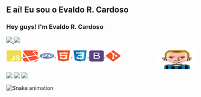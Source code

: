 ## E aí! Eu sou o Evaldo R. Cardoso
### Hey guys! I'm Evaldo R. Cardoso
 <div>
  <a href="https://github.com/evaldorcardoso">
  <img height="180em" src="https://github-readme-stats.vercel.app/api?username=evaldorcardoso&show_icons=true&theme=dark&include_all_commits=true&count_private=true"/>
  <img height="180em" src="https://github-readme-stats.vercel.app/api/top-langs/?username=evaldorcardoso&layout=compact&langs_count=16&theme=dark"/>
<div>
<div style="display: inline_block"><br>
  <img align="center" alt="evaldorcardoso-Js" height="30" width="40" src="https://raw.githubusercontent.com/devicons/devicon/master/icons/javascript/javascript-plain.svg">
  <img align="center" alt="evaldorcardoso-Laravel" height="30" width="40" src="https://raw.githubusercontent.com/devicons/devicon/master/icons/laravel/laravel-plain.svg">
  <img align="center" alt="evaldorcardoso-php" height="30" width="40" src="https://raw.githubusercontent.com/devicons/devicon/master/icons/php/php-plain.svg">
  <img align="center" alt="evaldorcardoso-HTML" height="30" width="40" src="https://raw.githubusercontent.com/devicons/devicon/master/icons/html5/html5-original.svg">
  <img align="center" alt="evaldorcardoso-CSS" height="30" width="40" src="https://raw.githubusercontent.com/devicons/devicon/master/icons/css3/css3-original.svg">
  <img align="center" alt="evaldorcardoso-bootstrap" height="30" width="40" src="https://raw.githubusercontent.com/devicons/devicon/master/icons/bootstrap/bootstrap-plain.svg">
  <img align="center" alt="evaldorcardoso-Git" height="30" width="40" src="https://raw.githubusercontent.com/devicons/devicon/master/icons/git/git-plain.svg">
  <img align="right" style="height:50px;width:100px" alt="Rafa-yoda" src="https://github.com/evaldorcardoso/evaldorcardoso/blob/main/2326579.png">
</div>
  
  ##
 
<div> 
  <a href="https://www.youtube.com/channel/UCg_vu1mSfmZp8p0407SpnpA" target="_blank"><img src="https://img.shields.io/badge/-Youtube-%23EA4335?style=for-the-badge&logo=youtube&logoColor=white" target="_blank"></a>
  <a href="https://instagram.com/evaldorcardoso" target="_blank"><img src="https://img.shields.io/badge/-Instagram-%23E4405F?style=for-the-badge&logo=instagram&logoColor=white" target="_blank"></a>
  <!--<a href = "mailto: evaldorcardoso@outlook.com"><img src="https://img.shields.io/badge/-Gmail-%23333?style=for-the-badge&logo=gmail&logoColor=white" target="_blank"></a>-->
  <a href="https://www.linkedin.com/in/evaldorcardoso" target="_blank"><img src="https://img.shields.io/badge/-LinkedIn-%230077B5?style=for-the-badge&logo=linkedin&logoColor=white" target="_blank"></a> 
 
  ![Snake animation](https://github.com/evaldorcardoso/evaldorcardoso/blob/output/github-contribution-grid-snake.svg)
 
</div>
